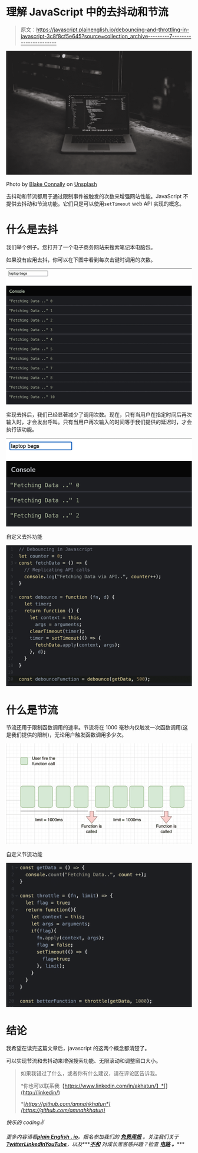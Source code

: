 # 理解 JavaScript 中的去抖动和节流

> 原文：<https://javascript.plainenglish.io/debouncing-and-throttling-in-javascript-3c8f8cf5e645?source=collection_archive---------7----------------------->

![](img/1b65b45fd66e2ce9be1add497a940d0a.png)

Photo by [Blake Connally](https://unsplash.com/@blakeconnally) on [Unsplash](https://unsplash.com/)

去抖动和节流都用于通过限制事件被触发的次数来增强网站性能。JavaScript 不提供去抖动和节流功能。它们只是可以使用`setTimeout` web API 实现的概念。

# 什么是去抖

我们举个例子。您打开了一个电子商务网站来搜索笔记本电脑包。

如果没有应用去抖，你可以在下图中看到每次击键时调用的次数。

![](img/6e42d2764f9ee2234f07c30c0bbb9000.png)

实现去抖后，我们已经显著减少了调用次数。现在，只有当用户在指定时间后再次输入时，才会发出呼叫。只有当用户再次输入的时间等于我们提供的延迟时，才会执行该功能。

![](img/cfb191cc12ebf2c1b6ef59d8c52f826e.png)

自定义去抖功能

![](img/f60625f99d2b464ab7725d38e1d7470f.png)

# 什么是节流

节流还用于限制函数调用的速率。节流将在 1000 毫秒内仅触发一次函数调用(这是我们提供的限制)，无论用户触发函数调用多少次。

![](img/a96fdbd63775211fb100e078873b1043.png)

自定义节流功能

![](img/bf79bd11f4aa2730bd65c88cddf3f7be.png)

# 结论

我希望在读完这篇文章后，javascript 的这两个概念都清楚了。

可以实现节流和去抖动来增强搜索功能、无限滚动和调整窗口大小。

> 如果我错过了什么，或者你有什么建议，请在评论区告诉我。
> 
> *你也可以联系我【https://www.linkedin.com/in/akhatun/】*[](http://linkedin/)
> 
> *[*https://github.com/amnahkhatun*](https://github.com/amnahkhatun)*

*快乐的 coding✌️*

**更多内容请看*[***plain English . io***](https://plainenglish.io/)*。报名参加我们的* [***免费周报***](http://newsletter.plainenglish.io/) *。关注我们关于*[***Twitter***](https://twitter.com/inPlainEngHQ)[***LinkedIn***](https://www.linkedin.com/company/inplainenglish/)*[***YouTube***](https://www.youtube.com/channel/UCtipWUghju290NWcn8jhyAw)***，以及****[***不和***](https://discord.gg/GtDtUAvyhW) *对成长黑客感兴趣？检查* [***电路***](https://circuit.ooo/) ***。******